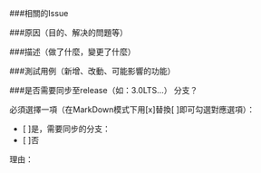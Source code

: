 ###相關的Issue


###原因（目的、解决的問題等）


###描述（做了什麼，變更了什麼）


###測試用例（新增、改動、可能影響的功能）


###是否需要同步至release（如：3.0LTS…） 分支？

必須選擇一項（在MarkDown模式下用[x]替換[ ]即可勾選對應選項）：

- [ ]是，需要同步的分支：
- [ ]否

理由：


